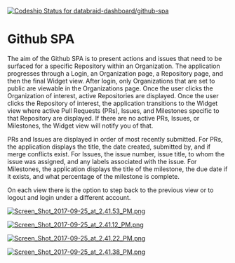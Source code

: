 [ ![Codeship Status for databraid-dashboard/github-spa](https://app.codeship.com/projects/f0227430-83cf-0135-7c1f-06f0d61a31a7/status?branch=master)](https://app.codeship.com/projects/247365)

# Github SPA

The aim of the Github SPA is to present actions and issues that need to be surfaced for a specific Repository within an Organization.  The application progresses through a Login, an Organization page, a Repository page, and then the final Widget view.  After login, only Organizations that are set to public are viewable in the Organizations page.  Once the user clicks the Organization of interest, active Repositories are displayed.  Once the user clicks the Repository of interest, the application transitions to the Widget view where active Pull Requests (PRs), Issues, and Milestones specific to that Repository are displayed.  If there are no active PRs, Issues, or Milestones, the Widget view will notify you of that.  

PRs and Issues are displayed in order of most recently submitted.  For PRs, the application displays the title, the date created, submitted by, and if merge conflicts exist.  For Issues, the issue number, issue title, to whom the issue was assigned, and any labels associated with the issue.  For Milestones, the application displays the title of the milestone, the due date if it exists, and what percentage of the milestone is complete.  

On each view there is the option to step back to the previous view or to logout and login under a different account.  

[![Screen_Shot_2017-09-25_at_2.41.53_PM.png](https://s26.postimg.org/6uyi4508p/Screen_Shot_2017-09-25_at_2.41.53_PM.png)](https://postimg.org/image/z7tzullyt/)

[![Screen_Shot_2017-09-25_at_2.41.12_PM.png](https://s26.postimg.org/wrs6gr3w9/Screen_Shot_2017-09-25_at_2.41.12_PM.png)](https://postimg.org/image/9dk74tlyt/)

[![Screen_Shot_2017-09-25_at_2.41.22_PM.png](https://s26.postimg.org/ubqd2wltl/Screen_Shot_2017-09-25_at_2.41.22_PM.png)](https://postimg.org/image/gutek1bhx/)

[![Screen_Shot_2017-09-25_at_2.41.38_PM.png](https://s26.postimg.org/sxyq7lmk9/Screen_Shot_2017-09-25_at_2.41.38_PM.png)](https://postimg.org/image/ym50yhqwl/)
